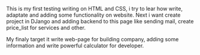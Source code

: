 This is my first testing writing on HTML and CSS, i try to lear how write, adaptate and adding some functionality on website. 
Next i want create project in DJango and adding backend to this page like sending mail, create price_list for services and other.

My finaly target it write web-page for building company, adding some information and write powerful calculator for developer.
